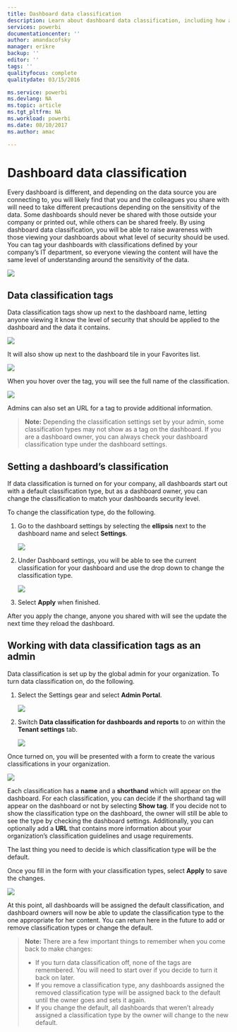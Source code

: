 ```yaml
---
title: Dashboard data classification
description: Learn about dashboard data classification, including how an Admin should set it up and how dashboard owners can change the classification.
services: powerbi
documentationcenter: ''
author: amandacofsky
manager: erikre
backup: ''
editor: ''
tags: ''
qualityfocus: complete
qualitydate: 03/15/2016

ms.service: powerbi
ms.devlang: NA
ms.topic: article
ms.tgt_pltfrm: NA
ms.workload: powerbi
ms.date: 08/10/2017
ms.author: amac

---
```

# Dashboard data classification
Every dashboard is different, and depending on the data source you are connecting to, you will likely find that you and the colleagues you share with will need to take different precautions depending on the sensitivity of the data. Some dashboards should never be shared with those outside your company or printed out, while others can be shared freely. By using dashboard data classification, you will be able to raise awareness with those viewing your dashboards about what level of security should be used. You can tag your dashboards with classifications defined by your company’s IT department, so everyone viewing the content will have the same level of understanding around the sensitivity of the data.

![](media/service-data-classification/dashboard_tagged_as_hbi.png)

## Data classification tags
Data classification tags show up next to the dashboard name, letting anyone viewing it know the level of security that should be applied to the dashboard and the data it contains.

![](media/service-data-classification/tag_next_to_title.png)

It will also show up next to the dashboard tile in your Favorites list.

![](media/service-data-classification/tag_on_dashboard_tile.png)

When you hover over the tag, you will see the full name of the classification.

![](media/service-data-classification/tag_tooltip.png)

Admins can also set an URL for a tag to provide additional information.

> **Note:** Depending the classification settings set by your admin, some classification types may not show as a tag on the dashboard. If you are a dashboard owner, you can always check your dashboard classification type under the dashboard settings.
> 
> 

## Setting a dashboard’s classification
If data classification is turned on for your company, all dashboards start out with a default classification type, but as a dashboard owner, you can change the classification to match your dashboards security level.

To change the classification type, do the following.

1. Go to the dashboard settings by selecting the **ellipsis** next to the dashboard name and select **Settings**.
   
    ![](media/service-data-classification/dashboard_settings.png)
2. Under Dashboard settings, you will be able to see the current classification for your dashboard and use the drop down to change the classification type.
   
    ![](media/service-data-classification/classification_setting_dropdown.png)
3. Select **Apply** when finished.

After you apply the change, anyone you shared with will see the update the next time they reload the dashboard.

## Working with data classification tags as an admin
Data classification is set up by the global admin for your organization. To turn data classification on, do the following.

1. Select the Settings gear and select **Admin Portal**.
   
    ![](media/service-data-classification/admin_portal_in_settings.png)
2. Switch **Data classification for dashboards and reports** to *on* within the **Tenant settings** tab.
   
    ![](media/service-data-classification/data_classification_switch_location.png)

Once turned on, you will be presented with a form to create the various classifications in your organization.

![](media/service-data-classification/blank_classification_form.png)

Each classification has a **name** and a **shorthand** which will appear on the dashboard. For each classification, you can decide if the shorthand tag will appear on the dashboard or not by selecting **Show tag**. If you decide not to show the classification type on the dashboard, the owner will still be able to see the type by checking the dashboard settings. Additionally, you can optionally add a **URL** that contains more information about your organization’s classification guidelines and usage requirements.  

The last thing you need to decide is which classification type will be the default.  

Once you fill in the form with your classification types, select **Apply** to save the changes.

![](media/service-data-classification/filled_in_classification_form.png)

At this point, all dashboards will be assigned the default classification, and dashboard owners will now be able to update the classification type to the one appropriate for her content. You can return here in the future to add or remove classification types or change the default.  

> **Note:** There are a few important things to remember when you come back to make changes:
> 
> * If you turn data classification off, none of the tags are remembered. You will need to start over if you decide to turn it back on later.  
> * If you remove a classification type, any dashboards assigned the removed classification type will be assigned back to the default until the owner goes and sets it again.  
> * If you change the default, all dashboards that weren’t already assigned a classification type by the owner will change to the new default.
> 
> 

